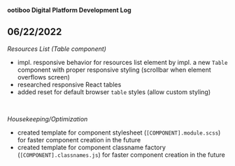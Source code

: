 **ootiboo Digital Platform Development Log**

## **06/22/2022**

_Resources List (Table component)_

- impl. responsive behavior for resources list element by impl. a new `Table` component with proper responsive styling (scrollbar when element overflows screen)
- researched responsive React tables
- added reset for default browser `table` styles (allow custom styling)

<br>

_Housekeeping/Optimization_

- created template for component stylesheet (`[COMPONENT].module.scss`) for faster component creation in the future
- created template for component classname factory (`[COMPONENT].classnames.js`) for faster component creation in the future
